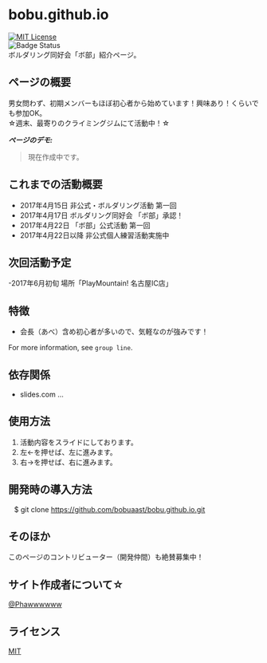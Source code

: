 # bobu.github.io
[![MIT License](http://img.shields.io/badge/license-MIT-blue.svg?style=flat)](LICENSE)  
![Badge Status](https://img.shields.io/badge/%E3%83%9C%E9%83%A8-%E6%B4%BB%E5%8B%95%E4%B8%AD-brightgreen.svg)  
ボルダリング同好会「ボ部」紹介ページ。

## ページの概要

男女問わず、初期メンバーもほぼ初心者から始めています！興味あり！くらいでも参加OK。  
☆週末、最寄りのクライミングジムにて活動中！☆  

***ページのデモ:***

>現在作成中です。
<!--![Demo](https://image-url.gif)-->

## これまでの活動概要


- 2017年4月15日 非公式・ボルダリング活動 第一回  
- 2017年4月17日 ボルダリング同好会 「ボ部」承認！  
- 2017年4月22日 「ボ部」公式活動 第一回  
- 2017年4月22日以降 非公式個人練習活動実施中  

## 次回活動予定

-2017年6月初旬 場所「PlayMountain! 名古屋IC店」  

## 特徴

-  会長（あべ）含め初心者が多いので、気軽なのが強みです！

For more information, see `group line`.

## 依存関係

- slides.com ...   

## 使用方法

1. 活動内容をスライドにしております。
2. 左←を押せば、左に進みます。
3. 右→を押せば、右に進みます。

## 開発時の導入方法

    $ git clone https://github.com/bobuaast/bobu.github.io.git

## そのほか

このページのコントリビューター（開発仲間）も絶賛募集中！

## サイト作成者について☆

[@Phawwwwww](https://twitter.com/Phawwwwww)

## ライセンス

[MIT](http://Phawwwwww.mit-license.org)
